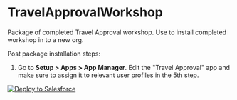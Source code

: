 # TravelApprovalWorkshop
Package of completed Travel Approval workshop. Use to install completed workshop in to a new org.

Post package installation steps:
  1. Go to <b>Setup > Apps > App Manager</b>. Edit the "Travel Approval" app and make sure to assign it to relevant user profiles in the 5th step.


<a href="https://githubsfdeploy.herokuapp.com">
  <img alt="Deploy to Salesforce"
       src="https://raw.githubusercontent.com/afawcett/githubsfdeploy/master/deploy.png">
</a>
